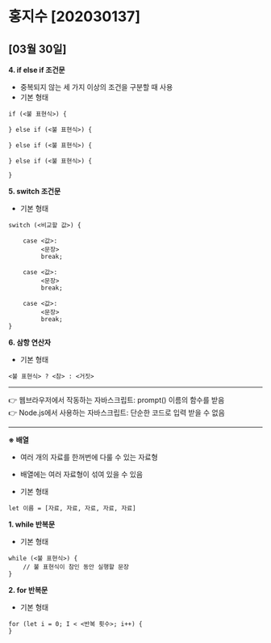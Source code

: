 # 홍지수 [202030137]
## [03월 30일]
__4. if else if 조건문__  

- 중복되지 않는 세 가지 이상의 조건을 구분할 때 사용
- 기본 형태
```
if (<불 표현식>) {

} else if (<불 표현식>) {

} else if (<불 표현식>) {  

} else if (<불 표현식>) {  

}
```
__5. switch 조건문__
- 기본 형태
```  
switch (<비교할 값>) {  

	case <값>:  
	     <문장>  
	     break;  

	case <값>:  
	     <문장>  
	     break;

	case <값>:  
	     <문장>  
	     break;  
}

```
__6. 삼항 연산자__
- 기본 형태  
```
<불 표현식> ? <참> : <거짓>
```  
  
***
👉 웹브라우저에서 작동하는 자바스크립트: prompt() 이름의 함수를 받음  
👉 Node.js에서 사용하는 자바스크립트: 단순한 코드로 입력 받을 수 없음
***
__※ 배열__  
- 여러 개의 자료를 한꺼번에 다룰 수 있는 자료형
- 배열에는 여러 자료형이 섞여 있을 수 있음  

- 기본 형태  
```
let 이름 = [자료, 자료, 자료, 자료, 자료]
```

__1. while 반복문__
- 기본 형태  
```
while (<불 표현식>) {  
	// 불 표현식이 참인 동안 실행할 문장  
}
```

__2. for 반복문__
- 기본 형태  
```
for (let i = 0; I < <반복 횟수>; i++) {  
}
```
